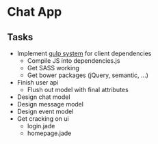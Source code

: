 # Chat App

## Tasks
- Implement [gulp system](https://scotch.io/tutorials/automate-your-tasks-easily-with-gulp-js) for client dependencies
	- Compile JS into dependencies.js
	- Get SASS working
	- Get bower packages (jQuery, semantic, ...)
- Finish user api
	- Flush out model with final attributes
- Design chat model
- Design message model
- Design event model
- Get cracking on ui
	- login.jade
	- homepage.jade